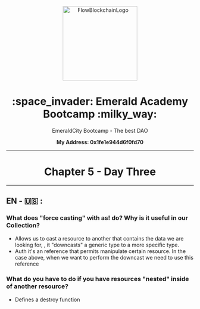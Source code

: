 
<div align="center"> 
  <img  width="200" alt="FlowBlockchainLogo" justify-content="center" src="https://cryptologos.cc/logos/flow-flow-logo.png">
  <h1> :space_invader: Emerald Academy Bootcamp :milky_way: </h1>
  <p>EmeraldCity Bootcamp - The best DAO</p>
  <p> <strong> My Address:  0x1fe1e944d6f0fd70 </strong> </p>
</div>

-----------------------------------------------------------------------------------------------------------------------------------------------------------

<h1 align="center"> Chapter 5 -  Day Three </h1>

-----------------------------------------------------------------------------------------------------------------------------------------------------------

<h2> EN - 🇺🇸 :</h2>

<h3> What does "force casting" with as! do? Why is it useful in our Collection? </h3> 

- Allows us to cast a resource to another that contains the data we are looking for, , it "downcasts" a generic type to a more specific type.
- Auth it's an reference that permits manipulate certain resource. In the case above, when we want to perform the downcast we need to use this reference




<h3> What do you have to do if you have resources "nested" inside of another resource? </h3> 

- Defines a destroy function

